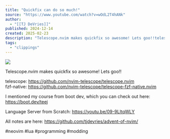 ```yaml
---
title: "Quickfix can do so much!"
source: "https://www.youtube.com/watch?v=wOdL2T4hANk"
author:
  - "[[TJ DeVries]]"
published: 2024-12-14
created: 2025-02-23
description: "Telescope.nvim makes quickfix so awesome! Lets goo!!telescope: https://github.com/nvim-telescope/telescope.nvimfzf-native: https://github.com/nvim-telescope/telescope-fzf-native.nvimI mentioned m"
tags:
  - "clippings"
---
```

![](https://www.youtube.com/watch?v=wOdL2T4hANk)  

Telescope.nvim makes quickfix so awesome! Lets goo!!  
  
telescope: https://github.com/nvim-telescope/telescope.nvim  
fzf-native: https://github.com/nvim-telescope/telescope-fzf-native.nvim  
  
I mentioned my course from boot dev, which you can check out here: https://boot.dev/teej  
  
Language Server from Scratch: https://youtu.be/09-9LltqWLY  
  
All notes are here: https://github.com/tjdevries/advent-of-nvim/  
  
#neovim #lua #programming #modding
